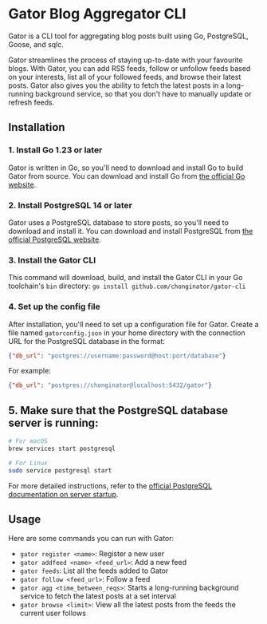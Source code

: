 # Gator Blog Aggregator CLI

Gator is a CLI tool for aggregating blog posts built using Go, PostgreSQL, Goose, and sqlc.

Gator streamlines the process of staying up-to-date with your favourite blogs. With Gator, you can add RSS feeds, follow or unfollow feeds based on your interests, list all of your followed feeds, and browse their latest posts. Gator also gives you the ability to fetch the latest posts in a long-running background service, so that you don't have to manually update or refresh feeds.

## Installation

### 1. Install Go 1.23 or later

Gator is written in Go, so you'll need to download and install Go to build Gator from source. You can download and install Go from [the official Go website](https://golang.org/dl/). 

### 2. Install PostgreSQL 14 or later

Gator uses a PostgreSQL database to store posts, so you'll need to download and install it. You can download and install PostgreSQL from [the official PostgreSQL website](https://www.postgresql.org/download/).

### 3. Install the Gator CLI

This command will download, build, and install the Gator CLI in your Go toolchain's `bin` directory:
`go install github.com/chonginator/gator-cli`

### 4. Set up the config file

After installation, you'll need to set up a configuration file for Gator. Create a file named `gatorconfig.json` in your home directory with the connection URL for the PostgreSQL database in the format:

```json
{"db_url": "postgres://username:password@host:port/database"}
```

For example:
```json
{"db_url": "postgres://chonginator@localhost:5432/gator"}
```

## 5. Make sure that the PostgreSQL database server is running:

```bash
# For macOS
brew services start postgresql
```

```bash
# For Linux
sudo service postgresql start
```

For more detailed instructions, refer to the [official PostgreSQL documentation on server startup](https://www.postgresql.org/docs/current/server-start.html).

## Usage
Here are some commands you can run with Gator:
- `gator register <name>`: Register a new user
- `gator addfeed <name> <feed_url>`: Add a new feed
- `gator feeds`: List all the feeds added to Gator
- `gator follow <feed_url>`: Follow a feed
- `gator agg <time_between_reqs>`: Starts a long-running background service to fetch the latest posts at a set interval
- `gator browse <limit>`: View all the latest posts from the feeds the current user follows
